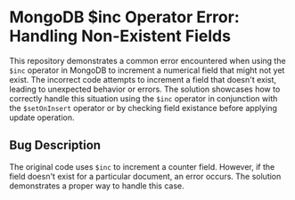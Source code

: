# MongoDB $inc Operator Error: Handling Non-Existent Fields

This repository demonstrates a common error encountered when using the `$inc` operator in MongoDB to increment a numerical field that might not yet exist. The incorrect code attempts to increment a field that doesn't exist, leading to unexpected behavior or errors.  The solution showcases how to correctly handle this situation using the `$inc` operator in conjunction with the `$setOnInsert` operator or by checking field existance before applying update operation.

## Bug Description
The original code uses `$inc` to increment a counter field. However, if the field doesn't exist for a particular document, an error occurs. The solution demonstrates a proper way to handle this case.